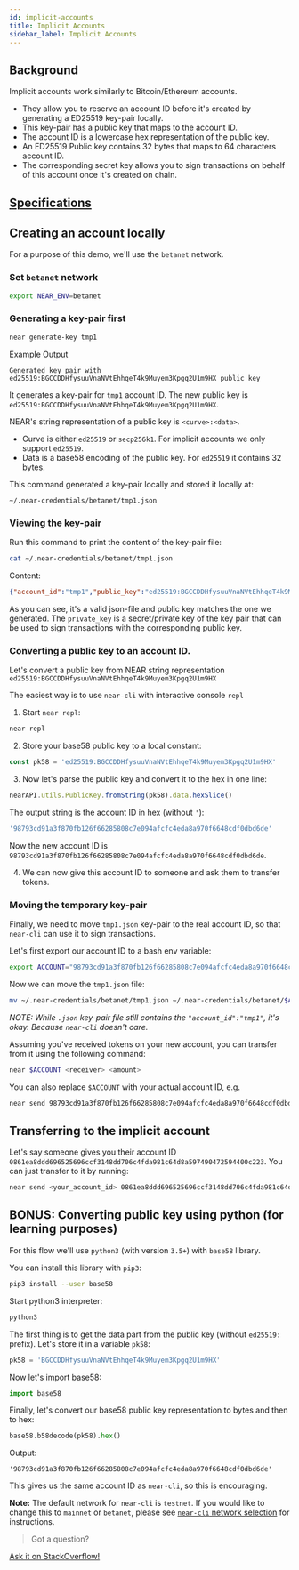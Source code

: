 ```yaml
---
id: implicit-accounts
title: Implicit Accounts
sidebar_label: Implicit Accounts
---
```


## Background

Implicit accounts work similarly to Bitcoin/Ethereum accounts.
 - They allow you to reserve an account ID before it's created by generating a ED25519 key-pair locally.
 - This key-pair has a public key that maps to the account ID.
 - The account ID is a lowercase hex representation of the public key.
 - An ED25519 Public key contains 32 bytes that maps to 64 characters account ID.
 - The corresponding secret key allows you to sign transactions on behalf of this account once it's created on chain.

## [Specifications](https://nomicon.io/DataStructures/Account.html#implicit-account-ids)

## Creating an account locally

For a purpose of this demo, we'll use the `betanet` network. 

### Set `betanet` network

```bash
export NEAR_ENV=betanet
```

### Generating a key-pair first

```bash
near generate-key tmp1
```

Example Output
```
Generated key pair with ed25519:BGCCDDHfysuuVnaNVtEhhqeT4k9Muyem3Kpgq2U1m9HX public key
```

It generates a key-pair for `tmp1` account ID. The new public key is `ed25519:BGCCDDHfysuuVnaNVtEhhqeT4k9Muyem3Kpgq2U1m9HX`.

NEAR's string representation of a public key is `<curve>:<data>`.
- Curve is either `ed25519` or `secp256k1`. For implicit accounts we only support `ed25519`.
- Data is a base58 encoding of the public key. For `ed25519` it contains 32 bytes.

This command generated a key-pair locally and stored it locally at:
```
~/.near-credentials/betanet/tmp1.json
```

### Viewing the key-pair

Run this command to print the content of the key-pair file:
```bash
cat ~/.near-credentials/betanet/tmp1.json
```

Content:
```json
{"account_id":"tmp1","public_key":"ed25519:BGCCDDHfysuuVnaNVtEhhqeT4k9Muyem3Kpgq2U1m9HX","private_key":"ed25519:4qAABW9HfVW4UNQjuQAaAWpB21jqoP58kGqDia18FZDRat6Lg6TLWdAD9FyvAd3PPQLYF4hhx2mZAotJudVjoqfs"}
```

As you can see, it's a valid json-file and public key matches the one we generated.
The `private_key` is a secret/private key of the key pair that can be used to sign transactions with the corresponding public key.

### Converting a public key to an account ID.

Let's convert a public key from NEAR string representation `ed25519:BGCCDDHfysuuVnaNVtEhhqeT4k9Muyem3Kpgq2U1m9HX`

The easiest way is to use `near-cli` with interactive console `repl`

1) Start `near repl`:
```bash
near repl
```

2) Store your base58 public key to a local constant:
```javascript
const pk58 = 'ed25519:BGCCDDHfysuuVnaNVtEhhqeT4k9Muyem3Kpgq2U1m9HX'
```

3) Now let's parse the public key and convert it to the hex in one line:
```javascript
nearAPI.utils.PublicKey.fromString(pk58).data.hexSlice()
```

The output string is the account ID in hex (without `'`):
```javascript
'98793cd91a3f870fb126f66285808c7e094afcfc4eda8a970f6648cdf0dbd6de'
```

Now the new account ID is `98793cd91a3f870fb126f66285808c7e094afcfc4eda8a970f6648cdf0dbd6de`.

4) We can now give this account ID to someone and ask them to transfer tokens.

### Moving the temporary key-pair

Finally, we need to move `tmp1.json` key-pair to the real account ID, so that `near-cli` can use it to sign transactions.

Let's first export our account ID to a bash env variable:
```bash
export ACCOUNT="98793cd91a3f870fb126f66285808c7e094afcfc4eda8a970f6648cdf0dbd6de"
```

Now we can move the `tmp1.json` file:
```bash
mv ~/.near-credentials/betanet/tmp1.json ~/.near-credentials/betanet/$ACCOUNT.json
```

*NOTE: While `.json` key-pair file still contains the `"account_id":"tmp1"`, it's okay. Because `near-cli` doesn't care.*

Assuming you've received tokens on your new account, you can transfer from it using the following command:
```bash
near $ACCOUNT <receiver> <amount>
```

You can also replace `$ACCOUNT` with your actual account ID, e.g.
```bash
near send 98793cd91a3f870fb126f66285808c7e094afcfc4eda8a970f6648cdf0dbd6de <receiver> <amount>
```

## Transferring to the implicit account

Let's say someone gives you their account ID `0861ea8ddd696525696ccf3148dd706c4fda981c64d8a597490472594400c223`. You can just transfer to it by running:
```bash
near send <your_account_id> 0861ea8ddd696525696ccf3148dd706c4fda981c64d8a597490472594400c223 <amount>
```

## BONUS: Converting public key using python (for learning purposes)

For this flow we'll use `python3` (with version `3.5+`) with `base58` library.

You can install this library with `pip3`:
```bash
pip3 install --user base58
```

Start python3 interpreter:
```bash
python3
```

The first thing is to get the data part from the public key (without `ed25519:` prefix). Let's store it in a variable `pk58`:
```python
pk58 = 'BGCCDDHfysuuVnaNVtEhhqeT4k9Muyem3Kpgq2U1m9HX'
```

Now let's import base58:
```python
import base58
```

Finally, let's convert our base58 public key representation to bytes and then to hex:
```python
base58.b58decode(pk58).hex()
```

Output:
```
'98793cd91a3f870fb126f66285808c7e094afcfc4eda8a970f6648cdf0dbd6de'
```

This gives us the same account ID as `near-cli`, so this is encouraging.

**Note:** The default network for `near-cli` is `testnet`. If you would like to change this to `mainnet` or `betanet`, please see [`near-cli` network selection](/docs/tools/near-cli#network-selection) for instructions.

>Got a question?
<a href="https://stackoverflow.com/questions/tagged/nearprotocol">
  <h8>Ask it on StackOverflow!</h8></a>
